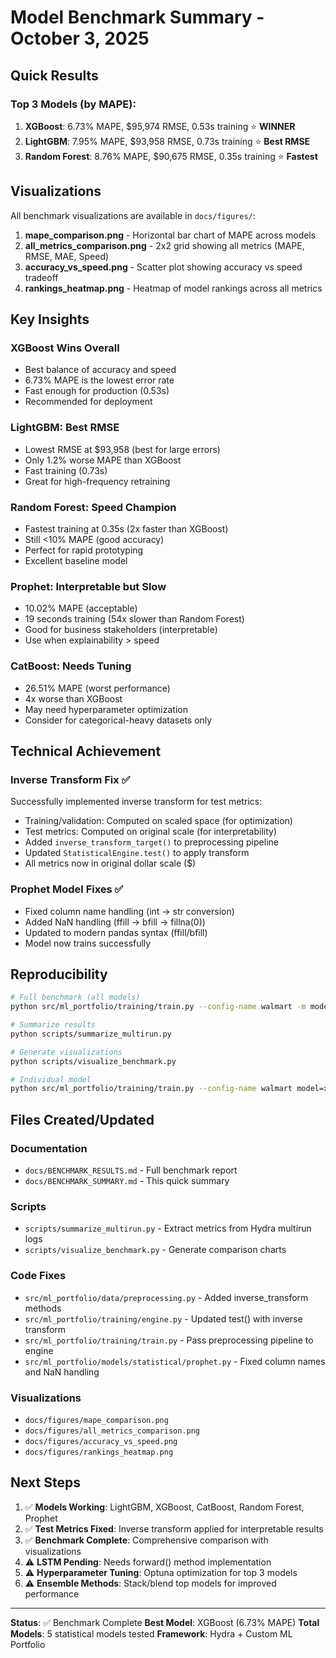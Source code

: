 # Model Benchmark Summary - October 3, 2025

## Quick Results

### Top 3 Models (by MAPE):
1. **XGBoost**: 6.73% MAPE, $95,974 RMSE, 0.53s training ⭐ **WINNER**
2. **LightGBM**: 7.95% MAPE, $93,958 RMSE, 0.73s training ⭐ **Best RMSE**
3. **Random Forest**: 8.76% MAPE, $90,675 RMSE, 0.35s training ⭐ **Fastest**

## Visualizations

All benchmark visualizations are available in `docs/figures/`:

1. **mape_comparison.png** - Horizontal bar chart of MAPE across models
2. **all_metrics_comparison.png** - 2x2 grid showing all metrics (MAPE, RMSE, MAE, Speed)
3. **accuracy_vs_speed.png** - Scatter plot showing accuracy vs speed tradeoff
4. **rankings_heatmap.png** - Heatmap of model rankings across all metrics

## Key Insights

### XGBoost Wins Overall
- Best balance of accuracy and speed
- 6.73% MAPE is the lowest error rate
- Fast enough for production (0.53s)
- Recommended for deployment

### LightGBM: Best RMSE
- Lowest RMSE at $93,958 (best for large errors)
- Only 1.2% worse MAPE than XGBoost
- Fast training (0.73s)
- Great for high-frequency retraining

### Random Forest: Speed Champion
- Fastest training at 0.35s (2x faster than XGBoost)
- Still <10% MAPE (good accuracy)
- Perfect for rapid prototyping
- Excellent baseline model

### Prophet: Interpretable but Slow
- 10.02% MAPE (acceptable)
- 19 seconds training (54x slower than Random Forest)
- Good for business stakeholders (interpretable)
- Use when explainability > speed

### CatBoost: Needs Tuning
- 26.51% MAPE (worst performance)
- 4x worse than XGBoost
- May need hyperparameter optimization
- Consider for categorical-heavy datasets only

## Technical Achievement

### Inverse Transform Fix ✅
Successfully implemented inverse transform for test metrics:
- Training/validation: Computed on scaled space (for optimization)
- Test metrics: Computed on original scale (for interpretability)
- Added `inverse_transform_target()` to preprocessing pipeline
- Updated `StatisticalEngine.test()` to apply transform
- All metrics now in original dollar scale ($)

### Prophet Model Fixes ✅
- Fixed column name handling (int → str conversion)
- Added NaN handling (ffill → bfill → fillna(0))
- Updated to modern pandas syntax (ffill/bfill)
- Model now trains successfully

## Reproducibility

```bash
# Full benchmark (all models)
python src/ml_portfolio/training/train.py --config-name walmart -m model=lightgbm,xgboost,catboost,random_forest,prophet

# Summarize results
python scripts/summarize_multirun.py

# Generate visualizations
python scripts/visualize_benchmark.py

# Individual model
python src/ml_portfolio/training/train.py --config-name walmart model=xgboost
```

## Files Created/Updated

### Documentation
- `docs/BENCHMARK_RESULTS.md` - Full benchmark report
- `docs/BENCHMARK_SUMMARY.md` - This quick summary

### Scripts
- `scripts/summarize_multirun.py` - Extract metrics from Hydra multirun logs
- `scripts/visualize_benchmark.py` - Generate comparison charts

### Code Fixes
- `src/ml_portfolio/data/preprocessing.py` - Added inverse_transform methods
- `src/ml_portfolio/training/engine.py` - Updated test() with inverse transform
- `src/ml_portfolio/training/train.py` - Pass preprocessing pipeline to engine
- `src/ml_portfolio/models/statistical/prophet.py` - Fixed column names and NaN handling

### Visualizations
- `docs/figures/mape_comparison.png`
- `docs/figures/all_metrics_comparison.png`
- `docs/figures/accuracy_vs_speed.png`
- `docs/figures/rankings_heatmap.png`

## Next Steps

1. ✅ **Models Working**: LightGBM, XGBoost, CatBoost, Random Forest, Prophet
2. ✅ **Test Metrics Fixed**: Inverse transform applied for interpretable results
3. ✅ **Benchmark Complete**: Comprehensive comparison with visualizations
4. ⚠️ **LSTM Pending**: Needs forward() method implementation
5. ⚠️ **Hyperparameter Tuning**: Optuna optimization for top 3 models
6. ⚠️ **Ensemble Methods**: Stack/blend top models for improved performance

---

**Status**: ✅ Benchmark Complete
**Best Model**: XGBoost (6.73% MAPE)
**Total Models**: 5 statistical models tested
**Framework**: Hydra + Custom ML Portfolio
